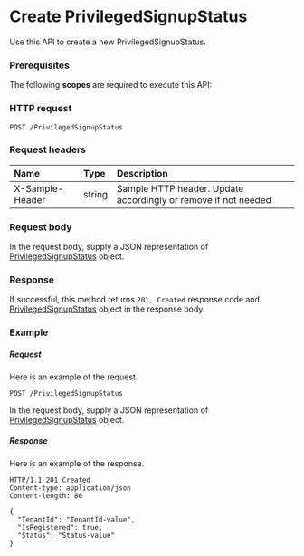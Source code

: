 # Create PrivilegedSignupStatus

Use this API to create a new PrivilegedSignupStatus.
### Prerequisites
The following **scopes** are required to execute this API: 
### HTTP request
<!-- { "blockType": "ignored" } -->
```http
POST /PrivilegedSignupStatus

```
### Request headers
| Name       | Type | Description|
|:---------------|:--------|:----------|
| X-Sample-Header  | string  | Sample HTTP header. Update accordingly or remove if not needed|

### Request body
In the request body, supply a JSON representation of [PrivilegedSignupStatus](../resources/privilegedsignupstatus.md) object.


### Response
If successful, this method returns `201, Created` response code and [PrivilegedSignupStatus](../resources/privilegedsignupstatus.md) object in the response body.

### Example
##### Request
Here is an example of the request.
<!-- {
  "blockType": "request",
  "name": "create_privilegedsignupstatus_from_privilegedsignupstatus"
}-->
```http
POST /PrivilegedSignupStatus
```
In the request body, supply a JSON representation of [PrivilegedSignupStatus](../resources/privilegedsignupstatus.md) object.
##### Response
Here is an example of the response.
<!-- {
  "blockType": "response",
  "truncated": false,
  "@odata.type": "microsoft.graph.privilegedsignupstatus"
} -->
```http
HTTP/1.1 201 Created
Content-type: application/json
Content-length: 86

{
  "TenantId": "TenantId-value",
  "IsRegistered": true,
  "Status": "Status-value"
}
```

<!-- uuid: 97733609-2179-41e2-9c96-b47e69c90359
2015-10-18 19:39:28 UTC -->
<!-- {
  "type": "#page.annotation",
  "description": "Create PrivilegedSignupStatus",
  "keywords": "",
  "section": "documentation",
  "tocPath": ""
}-->